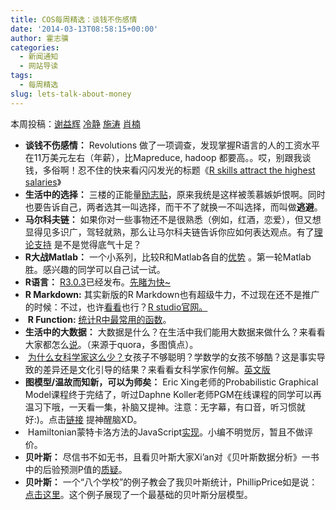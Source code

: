 ```yaml
---
title: COS每周精选：谈钱不伤感情
date: '2014-03-13T08:58:15+00:00'
author: 霍志骥
categories:
  - 新闻通知
  - 网站导读
tags:
  - 每周精选
slug: lets-talk-about-money
---
```


本周投稿：[谢益辉](http://yihui.name/) [冷静](http://www.weibo.com/p/1005051756465937/home?from=page_100505&mod=TAB#place) [施涛](http://blog.cos.name/taoshi) [肖楠](http://www.road2stat.com/)

  * **谈钱不伤感情：** Revolutions 做了一项调查，发现掌握R语言的人的工资水平在11万美元左右（年薪），比Mapreduce, hadoop 都要高。。哎，别跟我谈钱，多俗啊！忍不住的快来看闪闪发光的标题《[R skills attract the highest salaries](http://blog.revolutionanalytics.com/2014/02/r-salary-surveys.html)》
  * **生活中的选择：** 三楼的正能量[励志贴](https://cos.name/cn/topic/152323#post-297024)，原来我统是这样被羡慕嫉妒恨啊。同时也要告诉自己，两者选其一叫选择，而干不了就换一不叫选择，而叫做**逃避**。
  * **马尔科夫链：** 如果你对一些事物还不是很熟悉（例如，红酒，恋爱），但又想显得见多识广，驾轻就熟，那么让马尔科夫链告诉你应如何表达观点。有了[理论支持](http://www.onthelambda.com/2014/02/20/how-to-fake-a-sophisticated-knowledge-of-wine-with-markov-chains/) 是不是觉得底气十足？
  * **R大战Matlab：** 一个小系列，比较R和Matlab各自的[优势](http://eranraviv.com/blog/r-vs-matlab-round-1/) 。第一轮Matlab胜。感兴趣的同学可以自己试一试。
  * **R语言：** [R3.0.3](https://stat.ethz.ch/pipermail/r-announce/2014/000569.html)已经发布。[先睹为快~](https://stat.ethz.ch/pipermail/r-announce/2014/000569.html)
  * **R Markdown:** 其实新版的R Markdown也有超级牛力，不过现在还不是推广的时候：不过，也许[看看](https://dl.dropboxusercontent.com/u/15335397/slides/Seattle-useR-2014-Yihui-Xie.html)也行？[R studio官网。](http://rmarkdown.rstudio.com)
  *  **R Function:** [统计R中最常用的函数](https://econometricsbysimulation.shinyapps.io/FCount/)。
  * **生活中的大数据：** 大数据是什么？在生活中我们能用大数据来做什么？来看看大家都怎么[说](http://www.quora.com/Big-Data/What-is-the-meaning-of-big-data-What-kind-of-things-can-we-do-by-using-big-data-in-daily-life)。（来源于quora，多图慎点）。
  *  [为什么女科学家这么少？](http://cn.tmagazine.com/education/20140224/t24women/)女孩子不够聪明？学数学的女孩不够酷？这是事实导致的差异还是文化引导的结果？来看看女科学家作何解。[英文版](http://cn.tmagazine.com/education/20140224/t24women/en-us/)
  * **图模型/温故而知新，可以为师矣：** Eric Xing老师的Probabilistic Graphical Model课程终于完结了，听过Daphne Koller老师PGM在线课程的同学可以再温习下哦，一天看一集，补脑又提神。注意：无字幕，有口音，听习惯就好:)。点击[链接](http://www.cs.cmu.edu/~epxing/Class/10708/lecture.html) 提神醒脑XD。
  *  Hamiltonian蒙特卡洛方法的JavaScript[实现](http://mimno.infosci.cornell.edu/hmc/)。小编不明觉厉，暂且不做评价。
  * **贝叶斯：** 尽信书不如无书，且看贝叶斯大家Xi’an对《贝叶斯数据分析》一书中的后验预测P值的[质疑](https://xianblog.wordpress.com/2014/02/04/posterior-predictive-p-values/)。
  * **贝叶斯：** 一个“八个学校”的例子教会了我贝叶斯统计，PhillipPrice如是说：[点击这里](http://andrewgelman.com/2014/01/21/everything-need-know-bayesian-statistics-learned-eight-schools/)。这个例子展现了一个最基础的贝叶斯分层模型。
